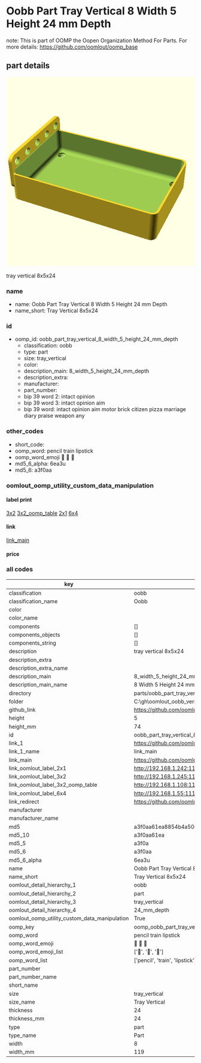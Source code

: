 # Oobb Part Tray Vertical 8 Width 5 Height 24 mm Depth  

note: This is part of OOMP the Oopen Organization Method For Parts. For more details: https://github.com/oomlout/oomp_base

##  part details
  

[![](3dpr.png)](3dpr.png)

tray vertical 8x5x24



### name
* name: Oobb Part Tray Vertical 8 Width 5 Height 24 mm Depth
* name_short: Tray Vertical 8x5x24 
### id
* oomp_id: oobb_part_tray_vertical_8_width_5_height_24_mm_depth
  * classification: oobb
  * type: part
  * size: tray_vertical
  * color: 
  * description_main: 8_width_5_height_24_mm_depth
  * description_extra: 
  * manufacturer: 
  * part_number: 
  * bip 39 word 2: intact opinion
  * bip 39 word 3: intact opinion aim
  * bip 39 word: intact opinion aim motor brick citizen pizza marriage diary praise weapon any

### other_codes
* short_code: 
* oomp_word: pencil train lipstick
* oomp_word_emoji :pencil: :train: :lipstick:
* md5_6_alpha: 6ea3u
* md5_6: a3f0aa






### oomlout_oomp_utility_custom_data_manipulation
#### label print
[3x2](http://192.168.1.245:1112/?label=oomp%206ea3u)
[3x2_oomp_table](http://192.168.1.108:1112/?label=oomp%206ea3u)
[2x1](http://192.168.1.242:1112/?label=oomp%206ea3u)
[6x4](http://192.168.1.55:1112/?label=oomp%206ea3u)    

#### link

[link_main](https://github.com/oomlout/oomlout_oobb_version_4_generated_parts/tree/main/navigation_oomp/oobb/part/tray_vertical/8_width_5_height_24_mm_depth/part)                              

#### price







### all codes 
| key | value |  
| --- | --- |  
| classification | oobb |  
| classification_name | Oobb |  
| color |  |  
| color_name |  |  
| components | [] |  
| components_objects | [] |  
| components_string | [] |  
| description | tray vertical 8x5x24 |  
| description_extra |  |  
| description_extra_name |  |  
| description_main | 8_width_5_height_24_mm_depth |  
| description_main_name | 8 Width 5 Height 24 mm Depth |  
| directory | parts/oobb_part_tray_vertical_8_width_5_height_24_mm_depth |  
| folder | C:\gh\oomlout_oobb_version_4_generated_parts\parts\oobb_part_tray_vertical_8_width_5_height_24_mm_depth |  
| github_link | https://github.com/oomlout/oomlout_oomp_part_src/tree/main/parts/oobb_part_tray_vertical_8_width_5_height_24_mm_depth |  
| height | 5 |  
| height_mm | 74 |  
| id | oobb_part_tray_vertical_8_width_5_height_24_mm_depth |  
| link_1 | https://github.com/oomlout/oomlout_oobb_version_4_generated_parts/tree/main/navigation_oomp/oobb/part/tray_vertical/8_width_5_height_24_mm_depth/part |  
| link_1_name | link_main |  
| link_main | https://github.com/oomlout/oomlout_oobb_version_4_generated_parts/tree/main/navigation_oomp/oobb/part/tray_vertical/8_width_5_height_24_mm_depth/part |  
| link_oomlout_label_2x1 | http://192.168.1.242:1112/?label=oomp%206ea3u |  
| link_oomlout_label_3x2 | http://192.168.1.245:1112/?label=oomp%206ea3u |  
| link_oomlout_label_3x2_oomp_table | http://192.168.1.108:1112/?label=oomp%206ea3u |  
| link_oomlout_label_6x4 | http://192.168.1.55:1112/?label=oomp%206ea3u |  
| link_redirect | https://github.com/oomlout/oomlout_oobb_version_4_generated_parts/tree/main/parts/oobb_tray_vertical_08_05_24 |  
| manufacturer |  |  
| manufacturer_name |  |  
| md5 | a3f0aa61ea8854b4a50dd9060aa6dbac |  
| md5_10 | a3f0aa61ea |  
| md5_5 | a3f0a |  
| md5_6 | a3f0aa |  
| md5_6_alpha | 6ea3u |  
| name | Oobb Part Tray Vertical 8 Width 5 Height 24 mm Depth |  
| name_short | Tray Vertical 8x5x24  |  
| oomlout_detail_hierarchy_1 | oobb |  
| oomlout_detail_hierarchy_2 | part |  
| oomlout_detail_hierarchy_3 | tray_vertical |  
| oomlout_detail_hierarchy_4 | 24_mm_depth |  
| oomlout_oomp_utility_custom_data_manipulation | True |  
| oomp_key | oomp_oobb_part_tray_vertical_8_width_5_height_24_mm_depth |  
| oomp_word | pencil train lipstick |  
| oomp_word_emoji | :pencil: :train: :lipstick: |  
| oomp_word_emoji_list | [':pencil:', ':train:', ':lipstick:'] |  
| oomp_word_list | ['pencil', 'train', 'lipstick'] |  
| part_number |  |  
| part_number_name |  |  
| short_name |  |  
| size | tray_vertical |  
| size_name | Tray Vertical |  
| thickness | 24 |  
| thickness_mm | 24 |  
| type | part |  
| type_name | Part |  
| width | 8 |  
| width_mm | 119 |  
